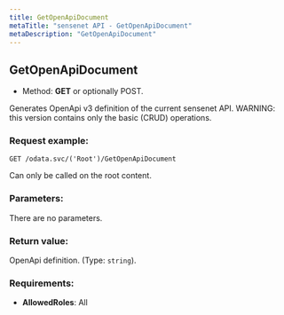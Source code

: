 ```yaml
---
title: GetOpenApiDocument
metaTitle: "sensenet API - GetOpenApiDocument"
metaDescription: "GetOpenApiDocument"
---
```


## GetOpenApiDocument
- Method: **GET** or optionally POST.

Generates OpenApi v3 definition of the current sensenet API.
 WARNING: this version contains only the basic (CRUD) operations.

### Request example:

```
GET /odata.svc/('Root')/GetOpenApiDocument
```
Can only be called on the root content.
### Parameters:
There are no parameters.

### Return value:
OpenApi definition. (Type: `string`).

### Requirements:
- **AllowedRoles**: All

